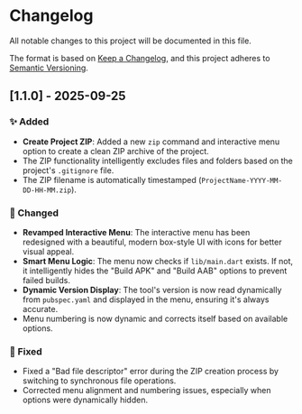 # Changelog

All notable changes to this project will be documented in this file.

The format is based on [Keep a Changelog](https://keepachangelog.com/en/1.0.0/),
and this project adheres to [Semantic Versioning](https://semver.org/spec/v2.0.0.html).

## [1.1.0] - 2025-09-25

### ✨ Added
-   **Create Project ZIP**: Added a new `zip` command and interactive menu option to create a clean ZIP archive of the project.
-   The ZIP functionality intelligently excludes files and folders based on the project's `.gitignore` file.
-   The ZIP filename is automatically timestamped (`ProjectName-YYYY-MM-DD-HH-MM.zip`).

### 🎨 Changed
-   **Revamped Interactive Menu**: The interactive menu has been redesigned with a beautiful, modern box-style UI with icons for better visual appeal.
-   **Smart Menu Logic**: The menu now checks if `lib/main.dart` exists. If not, it intelligently hides the "Build APK" and "Build AAB" options to prevent failed builds.
-   **Dynamic Version Display**: The tool's version is now read dynamically from `pubspec.yaml` and displayed in the menu, ensuring it's always accurate.
-   Menu numbering is now dynamic and corrects itself based on available options.

### 🐛 Fixed
-   Fixed a "Bad file descriptor" error during the ZIP creation process by switching to synchronous file operations.
-   Corrected menu alignment and numbering issues, especially when options were dynamically hidden.
